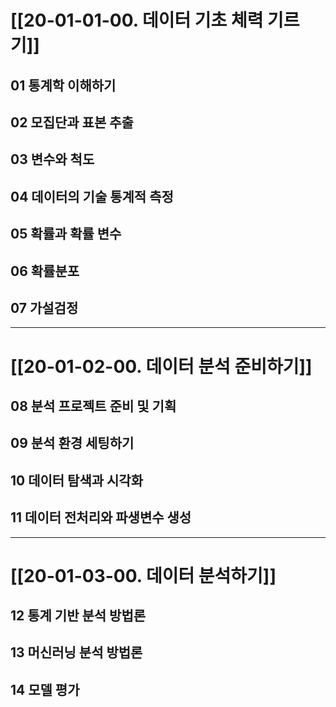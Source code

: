 # [[20-01-01-00. 데이터 기초 체력 기르기]]
## 01 통계학 이해하기
## 02 모집단과 표본 추출
## 03 변수와 척도
## 04 데이터의 기술 통계적 측정
## 05 확률과 확률 변수
## 06 확률분포
## 07 가설검정
---
# [[20-01-02-00. 데이터 분석 준비하기]]
## 08 분석 프로젝트 준비 및 기획
## 09 분석 환경 세팅하기
## 10 데이터 탐색과 시각화
## 11 데이터 전처리와 파생변수 생성
---
# [[20-01-03-00. 데이터 분석하기]]
## 12 통계 기반 분석 방법론
## 13 머신러닝 분석 방법론
## 14 모델 평가
